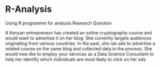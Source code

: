 # R-Analysis
Using R programme for analysis
Research Question

A Kenyan entrepreneur has created an online cryptography course and would want to advertise it on her blog.
She currently targets audiences originating from various countries. 
In the past, she ran ads to advertise a related course on the same blog and collected data in the process. 
She would now like to employ your services as a Data Science Consultant to help her identify 
which individuals are most likely to click on her ads
